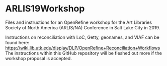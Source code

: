 # ARLIS19Workshop
Files and instructions for an OpenRefine workshop for the Art Libraries Society of North America (ARLIS/NA) Conference in Salt Lake City in 2019. 

Instructions on reconciliation with LoC, Getty, geonames, and VIAF can be found here: https://wiki.lib.utk.edu/display/DLP/OpenRefine+Reconciliation+Workflows The instructions within this GitHub repository will be fleshed out more if the workshop proposal is accepted.

